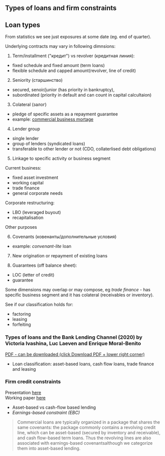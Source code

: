 ## Types of loans and firm constraints

## Loan types

From statistics we see just exposures at some date (eg. end of quarter).

Underlying contracts may vary in following dimnsions:

1. Term/installment ("кредит") vs revolver (кредитная линия):

- fixed schedule and fixed amount (term loans)
- flexible schedule and capped amount(revolver, line of credit)

2. Seniority (старшинство)

- secured, senoir/junior (has priority in bankruptcy), 
- subordinated (priority in default and can count in capital calcultaion)

3. Colateral (залог)

- pledge of specific assets as a repayment guarantee
- example: [commercial business mortage](https://www.santanderbank.com/us/business/borrowing/commercial-real-estate-mortgages)

4. Lender group

- single lender
- group of lenders (syndicated loans)
- transferable to other lender or not (CDO, collaterlised debt obligations) 

5. Linkage to specific activity or business segment

Current business:

- fixed asset investment
- working capital
- trade finance
- general corporate needs

Corporate restructuring:

- LBO (leveraged buyout)
- recapitalisation

Other purposes

6. Covenants (ковенанты/дополнительные условия)

- example: *convenant-lite* loan 

7. New origination or repayment of existing loans

8. Guarantees (off balance sheet):

- LOC (letter of credit)
- guarantee


Some dimensions may overlap or may compose, eg *trade finance* - has specific business segment and it has colateral (receivables or inventory).

See if our classification holds for:

- factoring
- leasing
- forfeiting


### Types of loans and the Bank Lending Channel (2020) by Victoria Ivashina, Luc Laeven and Enrique Moral-Benito

[PDF - can be downloaded (click Download PDF + lower right corner)](https://papers.ssrn.com/sol3/papers.cfm?abstract_id=3543557&download=yes)

- Loan classification: asset-based loans, cash flow loans, trade finance and leasing

### Firm credit constraints

Presentation [here](https://economics.mit.edu/files/17741)  
Working paper [here](https://economics.mit.edu/files/14833)

- Asset-based vs cash-flow based lending
- *Earnings-based constraint (EBC)*

> Commercial  loans  are  typically  organized  in  a  package  that  shares  the  same covenants:  the  package commonly contains a revolving credit line, which can be asset-based (secured by inventory and receivable), and cash flow-based term loans.  Thus the revolving lines are also associated with earnings-based covenantsalthough we categorize them into asset-based lending.

